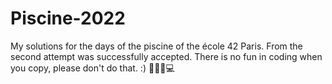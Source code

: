 # Piscine-2022
My solutions for the days of the piscine of the école 42 Paris. From the second attempt was successfully accepted. 
There is no fun in coding when you copy, please don't do that. :) 👩🏼‍💻💻
